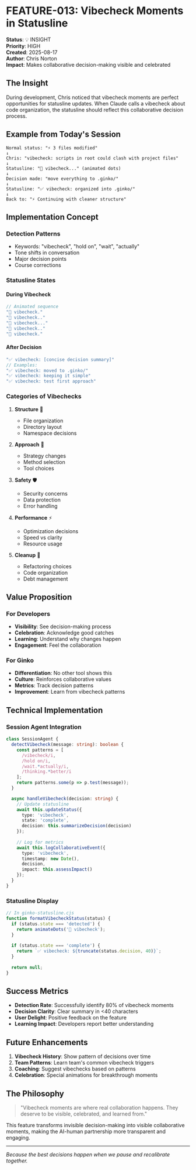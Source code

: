 # FEATURE-013: Vibecheck Moments in Statusline

**Status**: 💡 INSIGHT  
**Priority**: HIGH  
**Created**: 2025-08-17  
**Author**: Chris Norton  
**Impact**: Makes collaborative decision-making visible and celebrated

## The Insight

During development, Chris noticed that vibecheck moments are perfect opportunities for statusline updates. When Claude calls a vibecheck about code organization, the statusline should reflect this collaborative decision process.

## Example from Today's Session

```
Normal status: "⚡ 3 files modified"
↓
Chris: "vibecheck: scripts in root could clash with project files"
↓
Statusline: "🤔 vibecheck..." (animated dots)
↓
Decision made: "move everything to .ginko/"
↓
Statusline: "✅ vibecheck: organized into .ginko/"
↓
Back to: "⚡ Continuing with cleaner structure"
```

## Implementation Concept

### Detection Patterns
- Keywords: "vibecheck", "hold on", "wait", "actually"
- Tone shifts in conversation
- Major decision points
- Course corrections

### Statusline States

#### During Vibecheck
```javascript
// Animated sequence
"🤔 vibecheck."
"🤔 vibecheck.."
"🤔 vibecheck..."
"🤔 vibecheck.."
"🤔 vibecheck."
```

#### After Decision
```javascript
"✅ vibecheck: [concise decision summary]"
// Examples:
"✅ vibecheck: moved to .ginko/"
"✅ vibecheck: keeping it simple"
"✅ vibecheck: test first approach"
```

### Categories of Vibechecks

1. **Structure** 📁
   - File organization
   - Directory layout
   - Namespace decisions

2. **Approach** 🧭
   - Strategy changes
   - Method selection
   - Tool choices

3. **Safety** 🛡️
   - Security concerns
   - Data protection
   - Error handling

4. **Performance** ⚡
   - Optimization decisions
   - Speed vs clarity
   - Resource usage

5. **Cleanup** 🧹
   - Refactoring choices
   - Code organization
   - Debt management

## Value Proposition

### For Developers
- **Visibility**: See decision-making process
- **Celebration**: Acknowledge good catches
- **Learning**: Understand why changes happen
- **Engagement**: Feel the collaboration

### For Ginko
- **Differentiation**: No other tool shows this
- **Culture**: Reinforces collaborative values
- **Metrics**: Track decision patterns
- **Improvement**: Learn from vibecheck patterns

## Technical Implementation

### Session Agent Integration
```typescript
class SessionAgent {
  detectVibecheck(message: string): boolean {
    const patterns = [
      /vibecheck/i,
      /hold on/i,
      /wait.*actually/i,
      /thinking.*better/i
    ];
    return patterns.some(p => p.test(message));
  }

  async handleVibecheck(decision: string) {
    // Update statusline
    await this.updateStatus({
      type: 'vibecheck',
      state: 'complete',
      decision: this.summarizeDecision(decision)
    });
    
    // Log for metrics
    await this.logCollaborativeEvent({
      type: 'vibecheck',
      timestamp: new Date(),
      decision,
      impact: this.assessImpact()
    });
  }
}
```

### Statusline Display
```typescript
// In ginko-statusline.cjs
function formatVibecheckStatus(status) {
  if (status.state === 'detected') {
    return animateDots('🤔 vibecheck');
  }
  
  if (status.state === 'complete') {
    return `✅ vibecheck: ${truncate(status.decision, 40)}`;
  }
  
  return null;
}
```

## Success Metrics

- **Detection Rate**: Successfully identify 80% of vibecheck moments
- **Decision Clarity**: Clear summary in <40 characters
- **User Delight**: Positive feedback on the feature
- **Learning Impact**: Developers report better understanding

## Future Enhancements

1. **Vibecheck History**: Show pattern of decisions over time
2. **Team Patterns**: Learn team's common vibecheck triggers
3. **Coaching**: Suggest vibechecks based on patterns
4. **Celebration**: Special animations for breakthrough moments

## The Philosophy

> "Vibecheck moments are where real collaboration happens. They deserve to be visible, celebrated, and learned from."

This feature transforms invisible decision-making into visible collaborative moments, making the AI-human partnership more transparent and engaging.

---

*Because the best decisions happen when we pause and recalibrate together.*